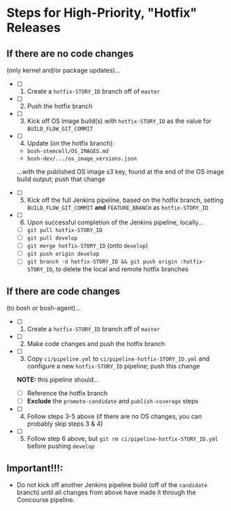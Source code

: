 # Steps for High-Priority, "Hotfix" Releases

## If there are no code changes

(only kernel and/or package updates)...

- [ ] 1. Create a `hotfix-STORY_ID` branch off of `master`
- [ ] 2. Push the hotfix branch
- [ ] 3. Kick off OS Image build(s) with `hotfix-STORY_ID` as the
  value for `BUILD_FLOW_GIT_COMMIT`
- [ ] 4. Update (on the hotfix branch):
  - `bosh-stemcell/OS_IMAGES.md`
  - `bosh-dev/.../os_image_versions.json`

  ...with the published OS image s3 key, found at the end of the
  OS image build output; push that change
- [ ] 5. Kick off the full Jenkins pipeline, based on the hotfix branch, setting
  `BUILD_FLOW_GIT_COMMIT` **and** `FEATURE_BRANCH` as `hotfix-STORY_ID`
- [ ] 6. Upon successful completion of the Jenkins pipeline, locally...
  - [ ] `git pull hotfix-STORY_ID`
  - [ ] `git pull develop`
  - [ ] `git merge hotfix-STORY_ID` (onto `develop`)
  - [ ] `git push origin develop`
  - [ ] `git branch -d hotfix-STORY_ID && git push origin :hotfix-STORY_ID`,
    to delete the local and remote hotfix branches

## If there are code changes

(to bosh or bosh-agent)...

- [ ] 1. Create a `hotfix-STORY_ID` branch off of `master`
- [ ] 2. Make code changes and push the hotfix branch
- [ ] 3. Copy `ci/pipeline.yml` to `ci/pipeline-hotfix-STORY_ID.yml` and
  configure a new `hotfix-STORY_ID` pipeline; push this change

  **NOTE:** this pipeline should...
  - [ ] Reference the hotfix branch
  - [ ] **Exclude** the `promote-candidate` and `publish-coverage` steps
- [ ] 4. Follow steps 3-5 above (if there are no OS changes, you can probably
  skip steps 3 & 4)
- [ ] 5. Follow step 6 above, but `git rm ci/pipeline-hotfix-STORY_ID.yml` before
  pushing `develop`

## Important!!!:

- Do not kick off another Jenkins pipeline build (off of the `candidate` branch)
  until all changes from above have made it through the Concourse pipeline.
